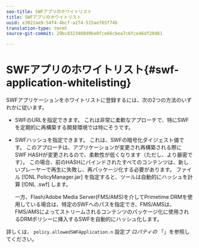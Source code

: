 ```yaml
---
seo-title: SWFアプリのホワイトリスト
title: SWFアプリのホワイトリスト
uuid: e3021ae9-54f4-4bcf-a274-515ae765f74b
translation-type: tm+mt
source-git-commit: 29bc8323460d9be0fce66cbea7c6fce46df20d61

---
```



# SWFアプリのホワイトリスト{#swf-application-whitelisting}

SWFアプリケーションをホワイトリストに登録するには、次の2つの方法のいずれかに従います。

* SWFのURLを指定できます。 これは非常に柔軟なアプローチで、特にSWFを定期的に再構築する開発環境では特にそうです。
* SWFハッシュを指定できます。 これは、SWFの暗号化ダイジェスト値です。 このアプローチは、アプリケーションが変更され再構築される際にSWF HASHが変更されるので、柔軟性が低くなります（ただし、より厳密です）。 この場合、前のHASHにバインドされたすべてのコンテンツは、新しいプレーヤーで再生に失敗し、再パッケージ化する必要があります。 ファイル [!DNL PolicyManager.jar] を指定すると、ツールは自動的にハッシュを計算 [!DNL .swf] します。

   一方、Flash/Adobe Media Server(FMS/AMS)を介してPrimetime DRMを使用している場合は、特定のSWFへのパスを指定でき、FMS/AMSは、FMS/AMSによってストリームされるコンテンツのパッケージ化に使用されるDRMポリシーに挿入するSWFを自動的にハッシュ化します。

詳しくは、 `policy.allowedSWFApplication.n` 設定プ *ロパティの* 「」を参照してください。
